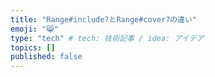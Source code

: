 ```yaml
---
title: "Range#include?とRange#cover?の違い"
emoji: "😸"
type: "tech" # tech: 技術記事 / idea: アイデア
topics: []
published: false
---
```

